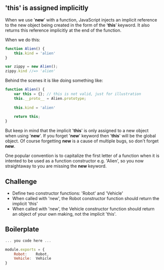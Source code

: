 'this' is assigned implicitly
-------------------

When we use '__new__' with a function, JavaScript injects an implicit reference to the new object being created in the form of the ‘__this__’ keyword. It also returns this reference implicitly at the end of the function. 

When we do this:

```js
function Alien() {
	this.kind = 'alien'
}

var zippy = new Alien();
zippy.kind //=> 'alien'
```

Behind the scenes it is like doing something like:

```js
function Alien() {
	var this = {}; // this is not valid, just for illustration
	this.__proto__ = Alien.prototype;
	
	this.kind = 'alien'
	
	return this;
}
```

But keep in mind that the implicit '__this__' is only assigned to a new object when using '__new__'. If you forget '__new__' keyword then '__this__' will be the global object. Of course forgetting __new__ is a cause of multiple bugs, so don't forget __new__. 

One popular convention is to capitalize the first letter of a function when it is intented to be used as a function constructor e.g. 'Alien', so you now straightaway to you are missing the __new__ keyword.

Challenge
---------

- Define two constructor functions: 'Robot' and 'Vehicle'
- When called with 'new', the Robot constructor function should return the implicit 'this'
- When called with 'new', the Vehicle constructor function should return an object of your own making, not the implicit 'this'.

Boilerplate
-----------
```js
... you code here ...

module.exports = {
	Robot:    Robot,
	Vehicle:  Vehicle
}
```

